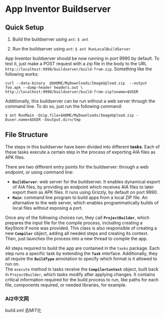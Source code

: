 # App Inventor Buildserver

## Quick Setup

1. Build the buildserver using `ant`:
`$ ant`

2. Run the buildserver using `ant`:
`$ ant RunLocalBuildServer`

App Inventor buildserver should be now running in port 9990 by default. To test it, just make a POST request with a
zip file in the body to the URL `http://localhost:9990/buildserver/build-from-zip`. Something like the following works:

```
curl --data-binary  @$HOME/MyDownloads/ImageUpload.zip  --output foo.apk --dump-header headers.out \
http://localhost:9990/buildserver/build-from-zip?uname=$USER
```

Additionally, this buildserver can be run without a web server through the command line. To do so, just run the
following command:

`$ ant RunMain -Dzip.file=$HOME/MyDownloads/ImageUpload.zip -Duser.name=$USER -Doutput.dir=/tmp`

## File Structure

The steps in this buildserver have been divided into different **tasks**. Each of these tasks execute a certain step in
the process of exporting AIA files as APK files.

There are two different entry points for the buildserver: through a web endpoint, or using command line:

- **`BuildServer`**: web server for the buildserver. It enables dynamical export of AIA files, by providing an
endpoint which receives AIA files to later export them as APK files. It runs using Grizzly, by default on port 9990.  
- **`Main`**: command line program to build apps from a local ZIP file. An alternative to the web server, which
enables programmatically builds of local files without exposing a port.

Once any of the following choices run, they call **`ProjectBuilder`**, which prepares the input file for the compile
process, including creating a KeyStore if none was provided. This class is also responsible of creating a new
**`Compiler`** object, adding all needed steps and creating its context. Then, just launches the process into a new
thread to compile the app.

All steps required to build the app are contained in the `tasks` package. Each step runs a specific task by extending
the **`Task`** interface. Additionally, they all require the **`BuildType`** annotation to specify which format is it
allowed to run on.  
The `execute` method in tasks receive the **`CompilerContext`** object, built back in `ProjectBuilder`, which tasks
modify after applying changes. It contains critical information required for the build process to run, like paths for
each file, components required, or needed libraries, for example.

### AI2中文网

build.xml 去MIT化

